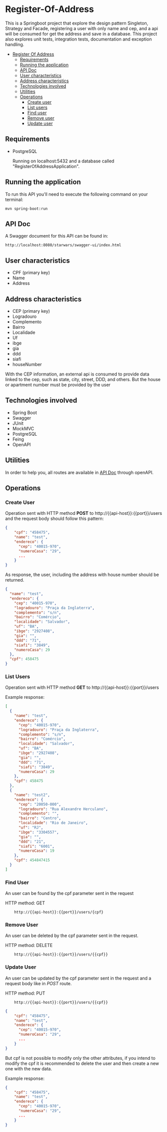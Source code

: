 # Register-Of-Address

This is a Springboot project that explore the design pattern Singleton, Strategy and Facade, registering a user with
only name and cep, and a api will be consumed for get the address and save in a database. This project also explores unit tests, integration tests, documentation and exception handling. 

- [Register Of Address](#Register-Of-Address)
  - [Requirements](#requirements)
  - [Running the application](#running-the-application)
  - [API Doc](#api-doc)
  - [User characteristics](#User-characteristics)
  - [Address characteristics](#Address-characteristics)
  - [Technologies involved](#technologies-involved)
  - [Utilities](#utilities)
  - [Operations](#operations)
    - [Create user](#create-user)
    - [List users](#list-users)
    - [Find user](#find-user)
    - [Remove user](#remove-user)
    - [Update user](#update-user)

## Requirements

- PostgreSQL

  Running on localhost:5432 and a database called "RegisterOfAddressApplication".

## Running the application

To run this API you'll need to execute the following command on your terminal:

    mvn spring-boot:run

## API Doc

A Swagger document for this API can be found in:

    http://localhost:8080/starwars/swagger-ui/index.html

## User characteristics

- CPF (primary key)
- Name
- Address

## Address characteristics

- CEP (primary key)
- Logradouro
- Complemento
- Bairro
- Localidade
- Uf
- ibge
- gia
- ddd
- siafi
- houseNumber

With the CEP information, an external api is consumed to provide data linked to the cep, such as state, city, street, DDD, and others. But the house or apartment number must be provided by the user
## Technologies involved

- Spring Boot
- Swagger
- JUnit
- MockMVC
- PostgreSQL
- Feing
- OpenAPI

## Utilities

In order to help you, all routes are available in [API Doc](#api-doc) through openAPI.

## Operations

### Create User

Operation sent with HTTP method **POST** to http://{{api-host}}:{{port}}/users and the request body should follow this pattern:

```json
{
    "cpf": "458475",
    "name": "test",
    "endereco": {
      "cep": "40015-970",
      "numeroCasa": "29",
      ...
    }
}
```

As response, the user, including the address with house number should be returned.

```json
{
  "name": "test",
  "endereco": {
    "cep": "40015-970",
    "logradouro": "Praça da Inglaterra",
    "complemento": "s/n",
    "bairro": "Comércio",
    "localidade": "Salvador",
    "uf": "BA",
    "ibge": "2927408",
    "gia": "",
    "ddd": "71",
    "siafi": "3849",
    "numeroCasa": 29
  },
  "cpf": 458475
}
```
### List Users
Operation sent with HTTP method **GET** to http://{{api-host}}:{{port}}/users 

Example response:

```json
[
  {
    "name": "test",
    "endereco": {
      "cep": "40015-970",
      "logradouro": "Praça da Inglaterra",
      "complemento": "s/n",
      "bairro": "Comércio",
      "localidade": "Salvador",
      "uf": "BA",
      "ibge": "2927408",
      "gia": "",
      "ddd": "71",
      "siafi": "3849",
      "numeroCasa": 29
    },
    "cpf": 458475
  },
  {
    "name": "test2",
    "endereco": {
      "cep": "20050-000",
      "logradouro": "Rua Alexandre Herculano",
      "complemento": "",
      "bairro": "Centro",
      "localidade": "Rio de Janeiro",
      "uf": "RJ",
      "ibge": "3304557",
      "gia": "",
      "ddd": "21",
      "siafi": "6001",
      "numeroCasa": 19
    },
    "cpf": 454847415
  }
]
```

### Find User

An user can be found by the cpf parameter sent in the request

HTTP method: GET

        http://{{api-host}}:{{port}}/users/{cpf}

### Remove User

An user can be deleted by the cpf parameter sent in the request.

  HTTP method: DELETE

        http://{{api-host}}:{{port}}/users/{{cpf}}

### Update User

An user can be updated by the cpf parameter sent in the request and a request body like in *POST* route.

HTTP method: PUT

        http://{{api-host}}:{{port}}/users/{{cpf}}

```json
{
    "cpf": "458475",
    "name": "test",
    "endereco": {
      "cep": "40015-970",
      "numeroCasa": "29",
      ...
    }
}
```

But cpf is not possible to modify only the other attributes, if you intend to modify the cpf it is recommended to delete the user and then create a new one with the new data.

Example response:

```json
{
    "cpf": "458475",
    "name": "test",
    "endereco": {
      "cep": "40015-970",
      "numeroCasa": "29",
      ...
    }
}
```